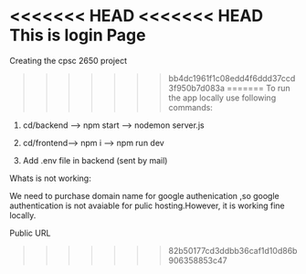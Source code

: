 <<<<<<< HEAD
<<<<<<< HEAD
This is login Page
=======
Creating the cpsc 2650 project
>>>>>>> bb4dc1961f1c08edd4f6ddd37ccd3f950b7d083a
=======
To run the app locally use following commands:

1. cd/backend --> npm start --> nodemon server.js
   
2. cd/frontend--> npm i --> npm run dev

3. Add .env file in backend (sent by mail)

   
Whats is not working: 

We need to purchase domain  name for google authenication ,so google authentication is not avaiable for pulic hosting.However, it is working fine locally.

Public URL
>>>>>>> 82b50177cd3ddbb36caf1d10d86b906358853c47

